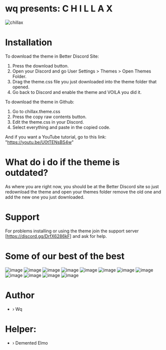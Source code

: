 # wq presents:   C H I L L A X
![chillax](https://user-images.githubusercontent.com/84565593/190894782-d2216592-b3ba-4702-9115-c978a070b982.png)

# Installation
To download the theme in Better Discord Site:
1. Press the download button.
2. Open your Discord and go User Settings > Themes > Open Themes Folder.
3. Drag the theme.css file you just downloaded into the theme folder that opened.
4. Go back to Discord and enable the theme and VOILA you did it.

To download the theme in Github:
1. Go to chillax.theme.css
2. Press the copy raw contents button.
3. Edit the theme.css in your Discord.
4. Select everything and paste in the copied code.


And if you want a YouTube tutorial, go to this link: "https://youtu.be/U0tTENsBS4w"

# What do i do if the theme is outdated?
As where you are right now, you should be at the Better Discord site so just redownload the theme and open your themes folder remove the old one and add the new one you just downloaded.

# Support
For problems installing or using the theme join the support server [https://discord.gg/DrfX6286kF] and ask for help.

# Some of our best of the best
![image](https://user-images.githubusercontent.com/84565593/195045896-bd386edd-3af8-45be-b526-53f55f8ba869.png)
![image](https://user-images.githubusercontent.com/84565593/195045909-cd305dff-669e-4db0-a815-a91c25361f11.png)
![image](https://user-images.githubusercontent.com/84565593/195045924-27e510b4-5de8-4c36-b1ee-11d79487d280.png)
![image](https://user-images.githubusercontent.com/84565593/195045941-21cdf829-9bf7-4c7c-af8f-92b83cd3f256.png)
![image](https://user-images.githubusercontent.com/84565593/195045958-b95c73f3-15fd-4e2a-83c5-9084da71a70e.png)
![image](https://user-images.githubusercontent.com/84565593/195983143-573c15db-0e08-4683-9d70-a891bc34c0c4.png)
![image](https://user-images.githubusercontent.com/84565593/195046542-f1e72971-31ec-47fb-bdeb-9ae139367177.png)
![image](https://user-images.githubusercontent.com/84565593/195046557-2ca6613c-7f09-47b9-9b8c-30358fdac147.png)
![image](https://user-images.githubusercontent.com/84565593/195046937-7043cbe3-70f7-4b8b-979b-6dca2aa20d29.png)
![image](https://user-images.githubusercontent.com/84565593/195045867-6f8374c1-ad21-43e6-8901-d0d09b43b41e.png)
![image](https://user-images.githubusercontent.com/84565593/195983214-b7b9a397-4341-4d15-9316-62c0335c66a2.png)
![image](https://user-images.githubusercontent.com/84565593/195983219-59180643-50ee-44c7-93a2-437b56c4b4c5.png)


# Author
- › Wq
# Helper:
- › Demented Elmo

